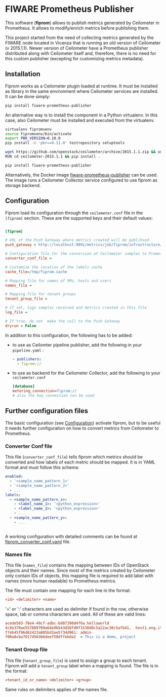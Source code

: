 # FIWARE Prometheus Publisher
This software (**fiprom**) allows to publish metrics generated by Ceilometer in Prometheus. It allows to modify/enrich metrics before publishing them.

This project started from the need of collecting metrics generated by the FIWARE node located in Vicenza that is running an old version of Ceilometer (v 2015.1.1). Newer version of Ceilometer have a Prometheus publisher distributed along with Ceilometer itself and, therefore, there is no need for this custom publisher (excepting for customizing metrics metadata).


## Installation
Fiprom works as a Ceilometer plugin loaded at runtime. It must be installed as library in the same environment where Ceilometer services are installed. It can be done simply:

```bash
pip install fiware-prometheus-publisher
```

An alternative way is to install the component in a Python virtualenv. In this case, also Ceilometer must be installed and executed from the virtualenv.

```bash
virtualenv fipromvenv
source fipromvenv/bin/activate
export PBR_VERSION=0.10.0
pip install -U 'pbr==0.11.0' testrepository setuptools

wget https://github.com/openstack/ceilometer/archive/2015.1.1.zip && unzip 2015.1.1.zip
RUN cd ceilometer-2015.1.1 && pip install .

pip install fiware-prometheus-publisher
```


Alternatively, the Docker image [fiware-prometheus-publisher](https://cloud.docker.com/repository/docker/gabrielegiammatteo/fiware-prometheus-publisher) can be used. The image runs a Ceilometer Collector service configured to use fiprom as storage backend.

## Configuration

Fiprom load its configuration through the `ceilometer.conf` file in the `[fiprom]` section. These are the supported keys and their default values:

```ini

[fiprom]

# URL of the Push Gateway where metrics created will be publihsed
push_gateway = http://localhost:9091/metrics/job/fiprom/infrastructure/fiware

# Configuration file for the conversion of Ceilometer samples to Prometheus metrics
converter_conf_file =

# Customize the location of the labels cache
cache_file=/tmp/fiprom.cache

# Mapping file for names of VMs, hosts and users
names_file =

# Mapping file for tenant groups
tenant_group_file =

# If set, logs samples received and metrics created in this file
log_file =

# If true, do not  make the call to the Push Gateway
dryrun = False
```

In addition to this configuration, the following has to be added:

- to use as Ceilomter pipeline publisher, add the following in your `pipeline.yaml` :
  ```yaml
  - publishers:
    - fiprom://
  ```
- to use as backend for the Ceilometer Collector, add the following to your `ceilometer.conf`

    ```ini
    [database]
    metering_connection=fiprom://
    # also the key connection can be used
    ```


## Further configuration files 
The basic configuration (see [Configuration](##Configuration)) activate fiprom, but to be useful it needs further configuration on how to convert metrics from Ceilometer to Prometheus.

### Converter Conf file

This file (`converter_conf_file`) tells fiprom which metrics should be converted and how labels of each metric should be mapped. It is in YAML format and must follow this schema:
```yaml
enabled:
  - '<sample_name_pattern_1>'
  - '<sample_name_pattern_2>'
  - ...
labels:
  - <sample_name_pattern_x>:
    - <label_name_1>: '<python_expression>'
    - <label_name_2>: '<python_expression>'
    - ...
  - <sample_name_pattern_y>:
  	- ...
    
```

A working configuration with detailed comments can be found at [fiprom_converter_conf.yaml](conf/firpom_converter_conf.yaml) file.

### Names file

This file (`names_file`) contains the mapping between IDs of OpenStack objects and their names. Since most of the metrics created by Ceilometer only contain IDs of objects, this mapping file is required to add label with names (more human readable) to Prometheus metrics.

The file must contain one mapping for each line in the format:
```ini
<id> <delimiter> <name>
```
'=' or ':' characters are used as delimiter if found in the row, otherwise space, tab or comma characters are used. All of these are valid lines:
```ini
acede503-78e4-49cf-adbc-bd87390d4f6a helloworld
4c9e370ae557689709a64e9b543d50fd0f1538d0c5a22ac30c5afb41,  host1.eng.it
f7eb45f96d62423a805bd2ee5734d961: admin
f00a0cba70174563b6deef58dffebda2  = This is a demo, project 
```

### Tenant Group file
This file (`tenant_group_file`) is used to assign a group to each tenant. Fiprom will add a `tenant_group` label when a mapping is found. The file is in the format:
```ini
<tenant_id_or_name> <delimiter> <group>
```

Same rules on delimiters applies of the names file. 

